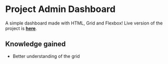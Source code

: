 # Project Admin Dashboard

A simple dashboard made with HTML, Grid and Flexbox!
Live version of the project is __[here](https://cigmaian.github.io/Admin-Dashboard/)__.


## Knowledge gained
 
- Better understanding of the grid

